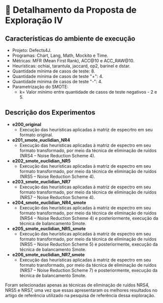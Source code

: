 # 🔬 Detalhamento da Proposta de Exploração IV

## Características do ambiente de execução
- Projeto: Defects4J.
- Programas: Chart, Lang, Math, Mockito e Time.
- Métricas: MFR (Mean First Rank), ACC@10 e ACC_RAW@10.
- Heurísticas: ochiai, tarantula, jaccard, op2, barinel e dstar.
- Quantidade mínima de casos de teste: 8.
- Quantidade mínima de casos de teste "+": 4.
- Quantidade mínima de casos de teste "-": 4.
- Parametrização do SMOTE:
  - k= Valor mínimo entre quantidade de casos de teste negativos - 2 e 5.

## Descrição dos Experimentos
- **e200_original**
  - Execução das heurísticas aplicadas à matriz de especrtro em seu formato original.
- **e201_smote_euclidian_NR4**
  - Execução das heurísticas aplicadas à matriz de espectro em seu formato transformado, por meio da técnica de eliminação de ruídos (NRS4 – Noise Reduction Scheme 4). 
- **e202_smote_euclidian_NR5**
  - Execução das heurísticas aplicadas à matriz de espectro em seu formato transformado, por meio da técnica de eliminação de ruídos (NRS5 – Noise Reduction Scheme 4). 
- **e203_smote_euclidian_NR7**
  - Execução das heurísticas aplicadas à matriz de espectro em seu formato transformado, por meio da técnica de eliminação de ruídos (NRS7 – Noise Reduction Scheme 4). 
- **e204_smote_euclidian_NR4_smote**
  - Execução das heurísticas aplicadas à matriz de espectro em seu formato transformado, por meio da técnica de eliminação de ruídos (NRS4 – Noise Reduction Scheme 4) e posteriormente, execução da técnica de balancamento Smote. 
- **e205_smote_euclidian_NR5_smote**
  - Execução das heurísticas aplicadas à matriz de espectro em seu formato transformado, por meio da técnica de eliminação de ruídos (NRS5 – Noise Reduction Scheme 5) e posteriormente, execução da técnica de balancamento Smote. 
- **e206_smote_euclidian_NR7_smote**
  - Execução das heurísticas aplicadas à matriz de espectro em seu formato transformado, por meio da técnica de eliminação de ruídos (NRS7 – Noise Reduction Scheme 7) e posteriormente, execução da técnica de balancamento Smote. 

Foram selecionadas apenas as técnicas de eliminação de ruídos NRS4, NRS5 e NRS7, uma vez que essas apresentaram os melhores resultados no artigo de referência utilizado na pesquisa de referência dessa exploração.

